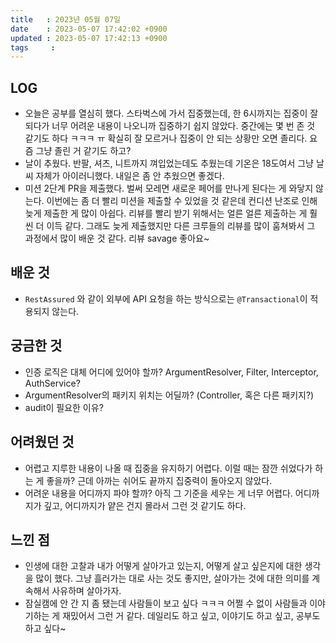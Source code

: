 ```yaml
---
title   : 2023년 05월 07일
date    : 2023-05-07 17:42:02 +0900
updated : 2023-05-07 17:42:13 +0900
tags     : 
---
```


## LOG
- 오늘은 공부를 열심히 했다. 스타벅스에 가서 집중했는데, 한 6시까지는 집중이 잘 되다가 너무 어려운 내용이 나오니까 집중하기 쉽지 않았다. 중간에는 몇 번 존 것 같기도 하다 ㅋㅋㅋ ㅠ 확실히 잘 모르거나 집중이 안 되는 상황만 오면 졸리다. 요즘 그냥 졸린 거 같기도 하고?
- 날이 추웠다. 반팔, 셔츠, 니트까지 껴입었는데도 추웠는데 기온은 18도여서 그냥 날씨 자체가 아이러니했다. 내일은 좀 안 추웠으면 좋겠다.
- 미션 2단계 PR을 제출했다. 벌써 모레면 새로운 페어를 만나게 된다는 게 와닿지 않는다. 이번에는 좀 더 빨리 미션을 제출할 수 있었을 것 같은데 컨디션 난조로 인해 늦게 제출한 게 많이 아쉽다. 리뷰를 빨리 받기 위해서는 얼른 얼른 제출하는 게 훨씬 더 이득 같다. 그래도 늦게 제출했지만 다른 크루들의 리뷰를 많이 훔쳐봐서 그 과정에서 많이 배운 것 같다. 리뷰 savage 좋아요~

## 배운 것
- `RestAssured` 와 같이 외부에 API 요청을 하는 방식으로는 `@Transactional`이 적용되지 않는다.

## 궁금한 것
- 인증 로직은 대체 어디에 있어야 할까? ArgumentResolver, Filter, Interceptor, AuthService?
- ArgumentResolver의 패키지 위치는 어딜까? (Controller, 혹은 다른 패키지?)
- audit이 필요한 이유?

## 어려웠던 것
- 어렵고 지루한 내용이 나올 때 집중을 유지하기 어렵다. 이럴 때는 잠깐 쉬었다가 하는 게 좋을까? 근데 아까는 쉬어도 끝까지 집중력이 돌아오지 않았다. 
- 어려운 내용을 어디까지 파야 할까? 아직 그 기준을 세우는 게 너무 어렵다. 어디까지가 깊고, 어디까지가 얕은 건지 몰라서 그런 것 같기도 하다. 

## 느낀 점
- 인생에 대한 고찰과 내가 어떻게 살아가고 있는지, 어떻게 살고 싶은지에 대한 생각을 많이 했다. 그냥 흘러가는 대로 사는 것도 좋지만, 살아가는 것에 대한 의미를 계속해서 사유하며 살아가자.
- 잠실캠에 안 간 지 좀 됐는데 사람들이 보고 싶다 ㅋㅋㅋ 어쩔 수 없이 사람들과 이야기하는 게 재밌어서 그런 거 같다. 데일리도 하고 싶고, 이야기도 하고 싶고, 공부도 하고 싶다~